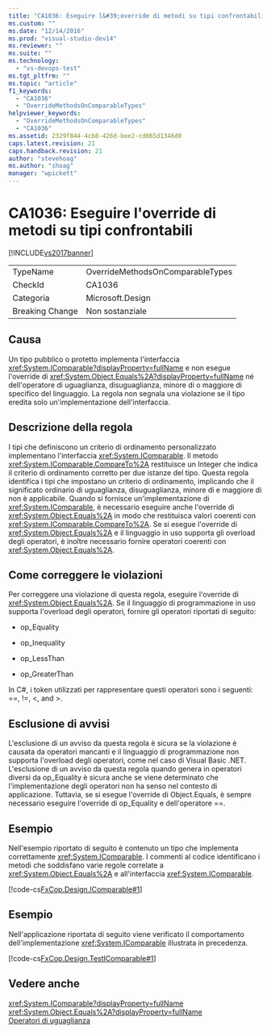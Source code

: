 ```yaml
---
title: "CA1036: Eseguire l&#39;override di metodi su tipi confrontabili | Microsoft Docs"
ms.custom: ""
ms.date: "12/14/2016"
ms.prod: "visual-studio-dev14"
ms.reviewer: ""
ms.suite: ""
ms.technology: 
  - "vs-devops-test"
ms.tgt_pltfrm: ""
ms.topic: "article"
f1_keywords: 
  - "CA1036"
  - "OverrideMethodsOnComparableTypes"
helpviewer_keywords: 
  - "OverrideMethodsOnComparableTypes"
  - "CA1036"
ms.assetid: 2329f844-4cb8-426d-bee2-cd065d1346d0
caps.latest.revision: 21
caps.handback.revision: 21
author: "stevehoag"
ms.author: "shoag"
manager: "wpickett"
---
```

# CA1036: Eseguire l&#39;override di metodi su tipi confrontabili
[!INCLUDE[vs2017banner](../code-quality/includes/vs2017banner.md)]

|||  
|-|-|  
|TypeName|OverrideMethodsOnComparableTypes|  
|CheckId|CA1036|  
|Categoria|Microsoft.Design|  
|Breaking Change|Non sostanziale|  
  
## Causa  
 Un tipo pubblico o protetto implementa l'interfaccia <xref:System.IComparable?displayProperty=fullName> e non esegue l'override di <xref:System.Object.Equals%2A?displayProperty=fullName> né dell'operatore di uguaglianza, disuguaglianza, minore di o maggiore di specifico del linguaggio.  La regola non segnala una violazione se il tipo eredita solo un'implementazione dell'interfaccia.  
  
## Descrizione della regola  
 I tipi che definiscono un criterio di ordinamento personalizzato implementano l'interfaccia <xref:System.IComparable>.  Il metodo <xref:System.IComparable.CompareTo%2A> restituisce un Integer che indica il criterio di ordinamento corretto per due istanze del tipo.  Questa regola identifica i tipi che impostano un criterio di ordinamento, implicando che il significato ordinario di uguaglianza, disuguaglianza, minore di e maggiore di non è applicabile.  Quando si fornisce un'implementazione di <xref:System.IComparable>, è necessario eseguire anche l'override di <xref:System.Object.Equals%2A> in modo che restituisca valori coerenti con <xref:System.IComparable.CompareTo%2A>.  Se si esegue l'override di <xref:System.Object.Equals%2A> e il linguaggio in uso supporta gli overload degli operatori, è inoltre necessario fornire operatori coerenti con <xref:System.Object.Equals%2A>.  
  
## Come correggere le violazioni  
 Per correggere una violazione di questa regola, eseguire l'override di <xref:System.Object.Equals%2A>.  Se il linguaggio di programmazione in uso supporta l'overload degli operatori, fornire gli operatori riportati di seguito:  
  
-   op\_Equality  
  
-   op\_Inequality  
  
-   op\_LessThan  
  
-   op\_GreaterThan  
  
 In C\#, i token utilizzati per rappresentare questi operatori sono i seguenti: \=\=, \!\=, \<, and \>.  
  
## Esclusione di avvisi  
 L'esclusione di un avviso da questa regola è sicura se la violazione è causata da operatori mancanti e il linguaggio di programmazione non supporta l'overload degli operatori, come nel caso di Visual Basic .NET.  L'esclusione di un avviso da questa regola quando genera in operatori diversi da op\_Equality è sicura anche se viene determinato che l'implementazione degli operatori non ha senso nel contesto di applicazione.  Tuttavia, se si esegue l'override di Object.Equals, è sempre necessario eseguire l'override di op\_Equality e dell'operatore \=\=.  
  
## Esempio  
 Nell'esempio riportato di seguito è contenuto un tipo che implementa correttamente <xref:System.IComparable>.  I commenti al codice identificano i metodi che soddisfano varie regole correlate a <xref:System.Object.Equals%2A> e all'interfaccia <xref:System.IComparable>.  
  
 [!code-cs[FxCop.Design.IComparable#1](../code-quality/codesnippet/CSharp/ca1036-override-methods-on-comparable-types_1.cs)]  
  
## Esempio  
 Nell'applicazione riportata di seguito viene verificato il comportamento dell'implementazione <xref:System.IComparable> illustrata in precedenza.  
  
 [!code-cs[FxCop.Design.TestIComparable#1](../code-quality/codesnippet/CSharp/ca1036-override-methods-on-comparable-types_2.cs)]  
  
## Vedere anche  
 <xref:System.IComparable?displayProperty=fullName>   
 <xref:System.Object.Equals%2A?displayProperty=fullName>   
 [Operatori di uguaglianza](../Topic/Equality%20Operators.md)